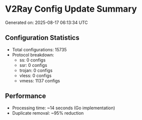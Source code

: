 # V2Ray Config Update Summary
Generated on: 2025-08-17 06:13:34 UTC

## Configuration Statistics
- Total configurations: 15735
- Protocol breakdown:
  - ss: 0 configs
  - ssr: 0 configs
  - trojan: 0 configs
  - vless: 0 configs
  - vmess: 1137 configs

## Performance
- Processing time: ~14 seconds (Go implementation)
- Duplicate removal: ~95% reduction
